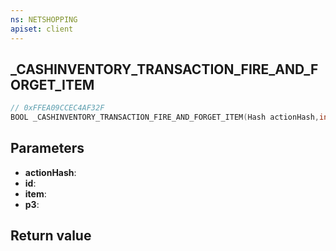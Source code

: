 ```yaml
---
ns: NETSHOPPING
apiset: client
---
```

## _CASHINVENTORY_TRANSACTION_FIRE_AND_FORGET_ITEM

```c
// 0xFFEA09CCEC4AF32F
BOOL _CASHINVENTORY_TRANSACTION_FIRE_AND_FORGET_ITEM(Hash actionHash,int* id,Any* item,int p3);
```


## Parameters
* **actionHash**:
* **id**:
* **item**:
* **p3**:

## Return value

